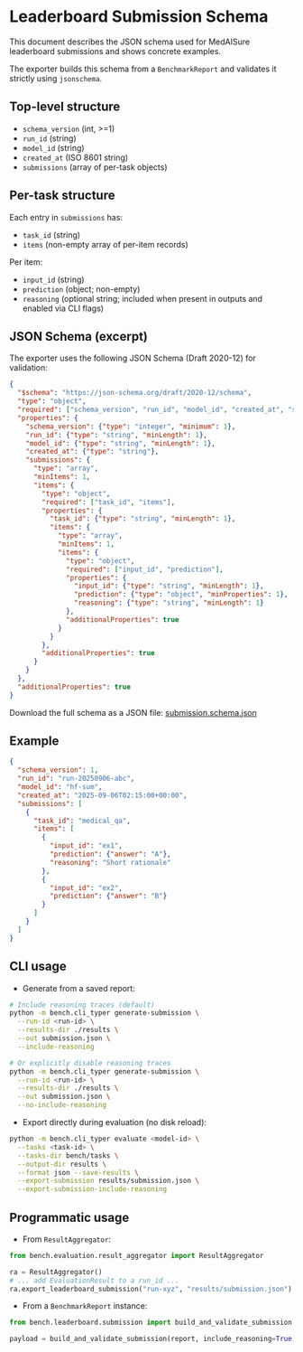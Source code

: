 # Leaderboard Submission Schema

This document describes the JSON schema used for MedAISure leaderboard submissions and shows concrete examples.

The exporter builds this schema from a `BenchmarkReport` and validates it strictly using `jsonschema`.

## Top-level structure

- `schema_version` (int, >=1)
- `run_id` (string)
- `model_id` (string)
- `created_at` (ISO 8601 string)
- `submissions` (array of per-task objects)

## Per-task structure

Each entry in `submissions` has:

- `task_id` (string)
- `items` (non-empty array of per-item records)

Per item:

- `input_id` (string)
- `prediction` (object; non-empty)
- `reasoning` (optional string; included when present in outputs and enabled via CLI flags)

## JSON Schema (excerpt)

The exporter uses the following JSON Schema (Draft 2020-12) for validation:

```json
{
  "$schema": "https://json-schema.org/draft/2020-12/schema",
  "type": "object",
  "required": ["schema_version", "run_id", "model_id", "created_at", "submissions"],
  "properties": {
    "schema_version": {"type": "integer", "minimum": 1},
    "run_id": {"type": "string", "minLength": 1},
    "model_id": {"type": "string", "minLength": 1},
    "created_at": {"type": "string"},
    "submissions": {
      "type": "array",
      "minItems": 1,
      "items": {
        "type": "object",
        "required": ["task_id", "items"],
        "properties": {
          "task_id": {"type": "string", "minLength": 1},
          "items": {
            "type": "array",
            "minItems": 1,
            "items": {
              "type": "object",
              "required": ["input_id", "prediction"],
              "properties": {
                "input_id": {"type": "string", "minLength": 1},
                "prediction": {"type": "object", "minProperties": 1},
                "reasoning": {"type": "string", "minLength": 1}
              },
              "additionalProperties": true
            }
          }
        },
        "additionalProperties": true
      }
    }
  },
  "additionalProperties": true
}
```

Download the full schema as a JSON file: [submission.schema.json](schema/submission.schema.json)

## Example

```json
{
  "schema_version": 1,
  "run_id": "run-20250906-abc",
  "model_id": "hf-sum",
  "created_at": "2025-09-06T02:15:00+00:00",
  "submissions": [
    {
      "task_id": "medical_qa",
      "items": [
        {
          "input_id": "ex1",
          "prediction": {"answer": "A"},
          "reasoning": "Short rationale"
        },
        {
          "input_id": "ex2",
          "prediction": {"answer": "B"}
        }
      ]
    }
  ]
}
```

## CLI usage

- Generate from a saved report:

```bash
# Include reasoning traces (default)
python -m bench.cli_typer generate-submission \
  --run-id <run-id> \
  --results-dir ./results \
  --out submission.json \
  --include-reasoning

# Or explicitly disable reasoning traces
python -m bench.cli_typer generate-submission \
  --run-id <run-id> \
  --results-dir ./results \
  --out submission.json \
  --no-include-reasoning
```

- Export directly during evaluation (no disk reload):

```bash
python -m bench.cli_typer evaluate <model-id> \
  --tasks <task-id> \
  --tasks-dir bench/tasks \
  --output-dir results \
  --format json --save-results \
  --export-submission results/submission.json \
  --export-submission-include-reasoning
```

## Programmatic usage

- From `ResultAggregator`:

```python
from bench.evaluation.result_aggregator import ResultAggregator

ra = ResultAggregator()
# ... add EvaluationResult to a run_id ...
ra.export_leaderboard_submission("run-xyz", "results/submission.json")
```

- From a `BenchmarkReport` instance:

```python
from bench.leaderboard.submission import build_and_validate_submission

payload = build_and_validate_submission(report, include_reasoning=True)
```
